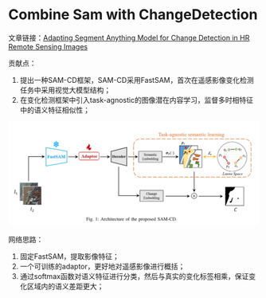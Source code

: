 # Combine Sam with ChangeDetection

文章链接：[Adapting Segment Anything Model for Change
Detection in HR Remote Sensing Images](https://arxiv.org/pdf/2309.01429v1.pdf)

贡献点：

1. 提出一种SAM-CD框架，SAM-CD采用FastSAM，首次在遥感影像变化检测任务中采用视觉大模型结构；
2. 在变化检测框架中引入task-agnostic的图像潜在内容学习，监督多时相特征中的语义特征相似性；

![SAM-CD Architecture](./figures/Snipaste_2023-10-18_10-19-25.png)

网络思路：

1. 固定FastSAM，提取影像特征；
2. 一个可训练的adaptor，更好地对遥感影像进行概括；
3. 通过softmax函数对语义特征进行分类，然后与真实的变化标签相乘，保证变化区域内的语义差距更大；
